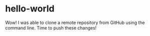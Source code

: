 # hello-world

Wow! I was able to clone a remote repository from GitHub using the command line. Time to push these changes!
